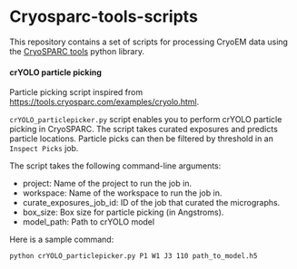 # Cryosparc-tools-scripts
This repository contains a set of scripts for processing CryoEM data using the [CryoSPARC tools](https://tools.cryosparc.com/intro.html) python library.

#### crYOLO particle picking
Particle picking script inspired from https://tools.cryosparc.com/examples/cryolo.html.

`crYOLO_particlepicker.py` script enables you to perform crYOLO particle picking in CryoSPARC. The script takes curated exposures and predicts particle locations. Particle picks can then be filtered by threshold in an `Inspect Picks` job.

The script takes the following command-line arguments:

- project: Name of the project to run the job in.
- workspace: Name of the workspace to run the job in.
- curate_exposures_job_id: ID of the job that curated the micrographs.
- box_size: Box size for particle picking (in Angstroms).
- model_path: Path to crYOLO model

Here is a sample command:
``` 
python crYOLO_particlepicker.py P1 W1 J3 110 path_to_model.h5 
```